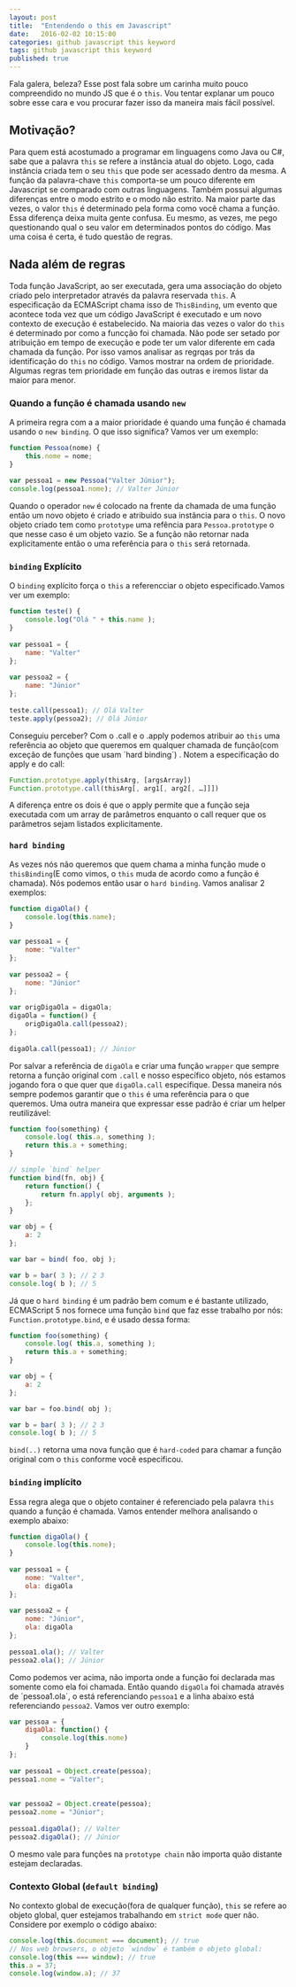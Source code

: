 ```yaml
---
layout: post
title:  "Entendendo o this em Javascript"
date:   2016-02-02 10:15:00
categories: github javascript this keyword
tags: github javascript this keyword
published: true
---
```


Fala galera, beleza? Esse post fala sobre um carinha muito pouco compreendido no mundo JS que é o `this`. Vou tentar explanar um pouco sobre esse cara e vou procurar fazer isso da maneira mais fácil possível. 

## Motivação?

Para quem está acostumado a programar em linguagens como Java ou C#, sabe que a palavra `this` se refere a instância atual do objeto. Logo, cada instância criada tem o seu `this` que pode ser acessado dentro da mesma. A função da palavra-chave `this` comporta-se um pouco diferente em Javascript se comparado com outras linguagens. Também possui algumas diferenças entre o modo estrito e o modo não estrito. Na maior parte das vezes, o valor `this` é determinado pela forma como você chama a função. Essa diferença deixa muita gente confusa. Eu mesmo, as vezes, me pego questionando qual o seu valor em determinados pontos do código. Mas uma coisa é certa, é tudo questão de regras. 

## Nada além de regras

Toda função JavaScript, ao ser executada, gera uma associação do objeto criado pelo interpretador através da palavra reservada `this`. A especificação da ECMAScript chama isso de `ThisBinding`, um evento que acontece toda vez que um código JavaScript é executado e um novo contexto de execução é estabelecido. Na maioria das vezes o valor do `this` é determinado por como a funcção foi chamada. Não pode ser setado por atribuição em tempo de execução e pode ter um valor diferente em cada chamada da função. Por isso vamos analisar as regrqas por trás da identificação do `this` no código. Vamos mostrar na ordem de prioridade. Algumas regras tem prioridade em função das outras e iremos listar da maior para menor. 

### Quando a função é chamada usando `new`

A primeira regra com a a maior prioridade é quando uma função é chamada usando o `new binding`.
O que isso significa? Vamos ver um exemplo: 

```javascript
function Pessoa(nome) {
    this.nome = nome;
}
 
var pessoa1 = new Pessoa("Valter Júnior");
console.log(pessoa1.nome); // Valter Júnior
```

Quando o operador `new` é colocado na frente da chamada de uma função então um novo objeto é criado e atribuido sua instância para o `this`. O novo objeto criado tem como `prototype` uma refência para `Pessoa.prototype` o que nesse caso é um objeto vazio. Se a função não retornar nada explicitamente então o uma referência para o `this` será retornada. 

### `binding` Explícito

O `binding` explícito força o `this` a referencciar o objeto especificado.Vamos ver um exemplo:

```javascript
function teste() {
    console.log("Olá " + this.name );
}
 
var pessoa1 = {
    name: "Valter"
};
 
var pessoa2 = {
    name: "Júnior"
};
 
teste.call(pessoa1); // Olá Valter
teste.apply(pessoa2); // Olá Júnior
```

Conseguiu perceber?  Com o .call e o .apply podemos atribuir ao `this` uma referência ao objeto que queremos em qualquer chamada de função(com exceção de funções que usam ´hard binding´) .
Notem a especificação do apply e do call:

```javascript
Function.prototype.apply(thisArg, [argsArray])
Function.prototype.call(thisArg[, arg1[, arg2[, …]]])
```

A diferença entre os dois é que o apply permite que a função seja executada com um array de parâmetros enquanto o call requer que os parâmetros sejam listados explicitamente. 

### `hard binding`

As vezes nós não queremos que quem chama a minha função mude o `thisBinding`(E como vimos, o `this` muda de acordo como a função é chamada). Nós podemos então usar o `hard binding`. Vamos analisar 2 exemplos:

```javascript
function digaOla() {
    console.log(this.name);
}
 
var pessoa1 = {
    nome: "Valter"
};
 
var pessoa2 = {
    nome: "Júnior"
};
 
var origDigaOla = digaOla;
digaOla = function() {
    origDigaOla.call(pessoa2);
};
 
digaOla.call(pessoa1); // Júnior
```

Por salvar a referência de `digaOla` e criar uma função `wrapper` que sempre retorna a função original com `.call` e nosso específico objeto, nós estamos jogando fora o que quer que `digaOla.call` especifique. Dessa maneira nós sempre podemos garantir que o `this` é uma referência para o que queremos. Uma outra maneira que expressar esse padrão é criar um helper reutilizável:

```javascript
function foo(something) {
    console.log( this.a, something );
    return this.a + something;
}

// simple `bind` helper
function bind(fn, obj) {
    return function() {
        return fn.apply( obj, arguments );
    };
}

var obj = {
    a: 2
};

var bar = bind( foo, obj );

var b = bar( 3 ); // 2 3
console.log( b ); // 5
```

Já que o `hard binding` é um padrão bem comum e é bastante utilizado, ECMAScript 5 nos fornece uma função `bind` que faz esse trabalho por nós: `Function.prototype.bind`, e é usado dessa forma:

```javascript
function foo(something) {
    console.log( this.a, something );
    return this.a + something;
}

var obj = {
    a: 2
};

var bar = foo.bind( obj );

var b = bar( 3 ); // 2 3
console.log( b ); // 5
```

`bind(..)` retorna uma nova função que é `hard-coded` para chamar a função original com o `this` conforme você especificou.

### `binding` implícito


Essa regra alega que o objeto container é referenciado pela palavra `this` quando a função é chamada. Vamos entender melhora analisando o exemplo abaixo: 

```javascript
function digaOla() {
    console.log(this.nome);
}
 
var pessoa1 = {
    nome: "Valter",
    ola: digaOla
};
 
var pessoa2 = {
    nome: "Júnior",
    ola: digaOla
};
 
pessoa1.ola(); // Valter
pessoa2.ola(); // Júnior
```

Como podemos ver acima, não importa onde a função foi declarada mas somente como ela foi chamada. Então quando `digaOla` foi chamada através de ´pessoa1.ola´, o  está referenciando `pessoa1` e a linha abaixo está referenciando `pessoa2`. Vamos ver outro exemplo:

```javascript
var pessoa = {
    digaOla: function() {
        console.log(this.nome)
    }
};
 
var pessoa1 = Object.create(pessoa);
pessoa1.nome = "Valter";
 
 
var pessoa2 = Object.create(pessoa);
pessoa2.nome = "Júnior";
 
pessoa1.digaOla(); // Valter
pessoa2.digaOla(); // Júnior
```

O mesmo vale para funções na `prototype chain` não importa quão distante estejam declaradas.  

### Contexto Global (`default binding`)

No contexto global de execução(fora de qualquer função), `this` se refere ao objeto global, quer estejamos trabalhando em `strict mode` quer não. 
Considere por exemplo o código abaixo: 

```javascript
console.log(this.document === document); // true
// Nos web browsers, o objeto `window` é também o objeto global:
console.log(this === window); // true
this.a = 37;
console.log(window.a); // 37
```



